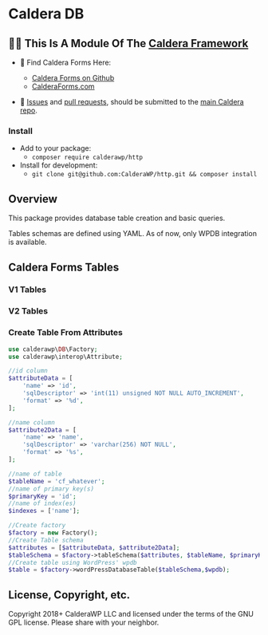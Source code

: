 # Caldera DB

## 👀🌋 This Is A Module Of The [Caldera Framework](https://github.com/CalderaWP/caldera)
* 🌋 Find Caldera Forms Here:
    - [Caldera Forms on Github](http://github.com/calderawp/caldera-forms/)
    - [CalderaForms.com](http://calderaforms.com)
    
* 🌋 [Issues](https://github.com/CalderaWP/caldera/issues) and [pull requests](https://github.com/CalderaWP/caldera/pulls), should be submitted to the [main Caldera repo](https://github.com/CalderaWP/caldera/pulls).

### Install
* Add to your package:
    - `composer require calderawp/http`
* Install for development:
    - `git clone git@github.com:CalderaWP/http.git && composer install`

## Overview
This package provides database table creation and basic queries.

Tables schemas are defined using YAML. As of now, only WPDB integration is available.
## Caldera Forms Tables
### V1 Tables


### V2 Tables


### Create Table From Attributes

```php
use calderawp\DB\Factory;
use calderawp\interop\Attribute;

//id column
$attributeData = [
    'name' => 'id',
    'sqlDescriptor' => 'int(11) unsigned NOT NULL AUTO_INCREMENT',
    'format' => '%d',
];

//name column
$attribute2Data = [
    'name' => 'name',
    'sqlDescriptor' => 'varchar(256) NOT NULL',
    'format' => '%s',
];

//name of table
$tableName = 'cf_whatever';
//name of primary key(s)
$primaryKey = 'id';
//name of index(es)
$indexes = ['name'];

//Create factory
$factory = new Factory();
//Create Table schema
$attributes = [$attributeData, $attribute2Data];
$tableSchema = $factory->tableSchema($attributes, $tableName, $primaryKey, $indexes);
//Create table using WordPress' wpdb
$table = $factory->wordPressDatabaseTable($tableSchema,$wpdb);

```

## License, Copyright, etc.
Copyright 2018+ CalderaWP LLC and licensed under the terms of the GNU GPL license. Please share with your neighbor.
